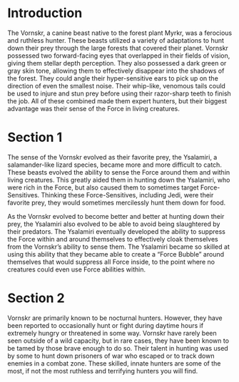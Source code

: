 # Introduction

The Vornskr, a canine beast native to the forest plant Myrkr, was a ferocious and ruthless hunter.
These beasts utilized a variety of adaptations to hunt down their prey through the large forests that covered their planet.
Vornskr possessed two forward-facing eyes that overlapped in their fields of vision, giving them stellar depth perception.
They also possessed a dark green or gray skin tone, allowing them to effectively disappear into the shadows of the forest.
They could angle their hyper-sensitive ears to pick up on the direction of even the smallest noise.
Their whip-like, venomous tails could be used to injure and stun prey before using their razor-sharp teeth to finish the job.
All of these combined made them expert hunters, but their biggest advantage was their sense of the Force in living creatures.

# Section 1

The sense of the Vornskr evolved as their favorite prey, the Ysalamiri, a salamander-like lizard species, became more and more difficult to catch.
These beasts evolved the ability to sense the Force around them and within living creatures.
This greatly aided them in hunting down the Ysalamiri, who were rich in the Force, but also caused them to sometimes target Force-Sensitives.
Thinking these Force-Sensitives, including Jedi, were their favorite prey, they would sometimes mercilessly hunt them down for food.

As the Vornskr evolved to become better and better at hunting down their prey, the Ysalamiri also evolved to be able to avoid being slaughtered by their predators.
The Ysalamiri eventually developed the ability to suppress the Force within and around themselves to effectively cloak themselves from the Vornskr’s ability to sense them.
The Ysalamiri became so skilled at using this ability that they became able to create a “Force Bubble” around themselves that would suppress all Force inside, to the point where no creatures could even use Force abilities within.

# Section 2

Vornskr are primarily known to be nocturnal hunters.
However, they have been reported to occasionally hunt or fight during daytime hours if extremely hungry or threatened in some way.
Vornskr have rarely been seen outside of a wild capacity, but in rare cases, they have been known to be tamed by those brave enough to do so.
Their talent in hunting was used by some to hunt down prisoners of war who escaped or to track down enemies in a combat zone.
These skilled, innate hunters are some of the most, if not the most ruthless and terrifying hunters you will find.

